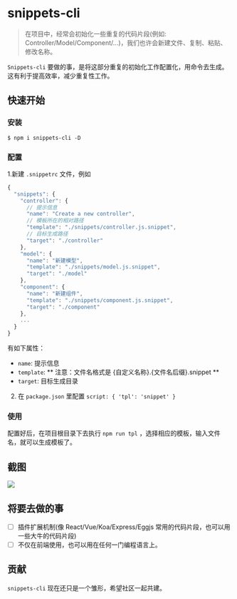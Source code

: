 # snippets-cli
> 在项目中，经常会初始化一些重复的代码片段(例如: Controller/Model/Component/...)，我们也许会新建文件、复制、粘贴、修改名称。

`Snippets-cli` 要做的事，是将这部分重复的初始化工作配置化，用命令去生成。这有利于提高效率，减少重复性工作。


## 快速开始
### 安装
```
$ npm i snippets-cli -D
```

### 配置
1.新建 `.snippetrc` 文件，例如

```js
{
  "snippets": {
    "controller": {
      // 提示信息
      "name": "Create a new controller",
      // 模板所在的相对路径
      "template": "./snippets/controller.js.snippet",
      // 目标生成路径
      "target": "./controller"
    },
    "model": {
      "name": "新建模型",
      "template": "./snippets/model.js.snippet",
      "target": "./model"
    },
    "component": {
      "name": "新建组件",
      "template": "./snippets/component.js.snippet",
      "target": "./component"
    },
    ...
  }
}
```

有如下属性：

- `name`: 提示信息
- `template`: ** 注意：文件名格式是 {自定义名称}.{文件名后缀}.snippet **
- `target`: 目标生成目录

2. 在 `package.json` 里配置 `script: { 'tpl': 'snippet' }`

### 使用
配置好后，在项目根目录下去执行 `npm run tpl` ，选择相应的模板，输入文件名，就可以生成模板了。

## 截图
![](https://user-images.githubusercontent.com/13595509/44296557-db9c3400-a2f3-11e8-9a30-bc2c66c542d0.png)

## 将要去做的事
- [ ] 插件扩展机制(像 React/Vue/Koa/Express/Eggjs 常用的代码片段，也可以用一些大牛的代码片段)
- [ ] 不仅在前端使用，也可以用在任何一门编程语言上。

## 贡献
`snippets-cli` 现在还只是一个雏形，希望社区一起共建。
